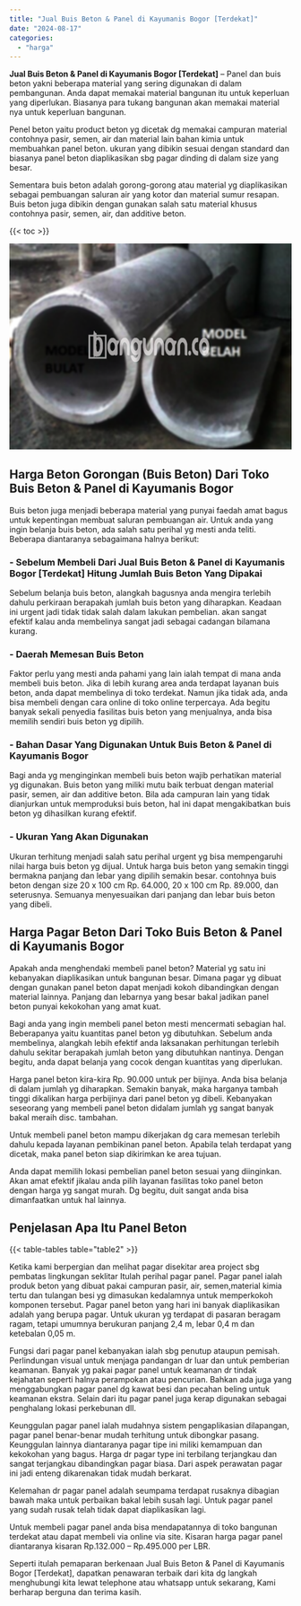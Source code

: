 ```yaml
---
title: "Jual Buis Beton & Panel di Kayumanis Bogor [Terdekat]"
date: "2024-08-17"
categories: 
  - "harga"
---
```


**Jual Buis Beton & Panel di Kayumanis Bogor \[Terdekat\]** – Panel dan buis beton yakni beberapa material yang sering digunakan di dalam pembangunan. Anda dapat memakai material bangunan itu untuk keperluan yang diperlukan. Biasanya para tukang bangunan akan memakai material nya untuk keperluan bangunan.

Penel beton yaitu product beton yg dicetak dg memakai campuran material contohnya pasir, semen, air dan material lain bahan kimia untuk membuahkan panel beton. ukuran yang dibikin sesuai dengan standard dan biasanya panel beton diaplikasikan sbg pagar dinding di dalam size yang besar.

Sementara buis beton adalah gorong-gorong atau material yg diaplikasikan sebagai pembuangan saluran air yang kotor dan material sumur resapan. Buis beton juga dibikin dengan gunakan salah satu material khusus contohnya pasir, semen, air, dan additive beton.

{{< toc >}}

![Jual Buis Beton & Panel di Kayumanis Bogor [Terdekat]](/images/jual-panel-buis-beton-murah-08.png)

## Harga Beton Gorongan (Buis Beton) Dari Toko Buis Beton & Panel di Kayumanis Bogor

Buis beton juga menjadi beberapa material yang punyai faedah amat bagus untuk kepentingan membuat saluran pembuangan air. Untuk anda yang ingin belanja buis beton, ada salah satu perihal yg mesti anda teliti. Beberapa diantaranya sebagaimana halnya berikut:

### \- Sebelum Membeli Dari Jual Buis Beton & Panel di Kayumanis Bogor \[Terdekat\] Hitung Jumlah Buis Beton Yang Dipakai

Sebelum belanja buis beton, alangkah bagusnya anda mengira terlebih dahulu perkiraan berapakah jumlah buis beton yang diharapkan. Keadaan ini urgent jadi tidak tidak salah dalam lakukan pembelian. akan sangat efektif kalau anda membelinya sangat jadi sebagai cadangan bilamana kurang.

### \- Daerah Memesan Buis Beton

Faktor perlu yang mesti anda pahami yang lain ialah tempat di mana anda membeli buis beton. Jika di lebih kurang area anda terdapat layanan buis beton, anda dapat membelinya di toko terdekat. Namun jika tidak ada, anda bisa membeli dengan cara online di toko online terpercaya. Ada begitu banyak sekali penyedia fasilitas buis beton yang menjualnya, anda bisa memilih sendiri buis beton yg dipilih.

### \- Bahan Dasar Yang Digunakan Untuk Buis Beton & Panel di Kayumanis Bogor

Bagi anda yg menginginkan membeli buis beton wajib perhatikan material yg digunakan. Buis beton yang miliki mutu baik terbuat dengan material pasir, semen, air dan additive beton. Bila ada campuran lain yang tidak dianjurkan untuk memproduksi buis beton, hal ini dapat mengakibatkan buis beton yg dihasilkan kurang efektif.

### \- Ukuran Yang Akan Digunakan

Ukuran terhitung menjadi salah satu perihal urgent yg bisa mempengaruhi nilai harga buis beton yg dijual. Untuk harga buis beton yang semakin tinggi bermakna panjang dan lebar yang dipilih semakin besar. contohnya buis beton dengan size 20 x 100 cm Rp. 64.000, 20 x 100 cm Rp. 89.000, dan seterusnya. Semuanya menyesuaikan dari panjang dan lebar buis beton yang dibeli.

## Harga Pagar Beton Dari Toko Buis Beton & Panel di Kayumanis Bogor

Apakah anda menghendaki membeli panel beton? Material yg satu ini kebanyakan diaplikasikan untuk bangunan besar. Dimana pagar yg dibuat dengan gunakan panel beton dapat menjadi kokoh dibandingkan dengan material lainnya. Panjang dan lebarnya yang besar bakal jadikan panel beton punyai kekokohan yang amat kuat.

Bagi anda yang ingin membeli panel beton mesti mencermati sebagian hal. Beberapanya yaitu kuantitas panel beton yg dibutuhkan. Sebelum anda membelinya, alangkah lebih efektif anda laksanakan perhitungan terlebih dahulu sekitar berapakah jumlah beton yang dibutuhkan nantinya. Dengan begitu, anda dapat belanja yang cocok dengan kuantitas yang diperlukan.

Harga panel beton kira-kira Rp. 90.000 untuk per bijinya. Anda bisa belanja di dalam jumlah yg diharapkan. Semakin banyak, maka harganya tambah tinggi dikalikan harga perbijinya dari panel beton yg dibeli. Kebanyakan seseorang yang membeli panel beton didalam jumlah yg sangat banyak bakal meraih disc. tambahan.

Untuk membeli panel beton mampu dikerjakan dg cara memesan terlebih dahulu kepada layanan pembikinan panel beton. Apabila telah terdapat yang dicetak, maka panel beton siap dikirimkan ke area tujuan.

Anda dapat memilih lokasi pembelian panel beton sesuai yang diinginkan. Akan amat efektif jikalau anda pilih layanan fasilitas toko panel beton dengan harga yg sangat murah. Dg begitu, duit sangat anda bisa dimanfaatkan untuk hal lainnya.

## Penjelasan Apa Itu Panel Beton

{{< table-tables table="table2" >}}

Ketika kami berpergian dan melihat pagar disekitar area project sbg pembatas lingkungan seklitar Itulah perihal pagar panel. Pagar panel ialah produk beton yang dibuat pakai campuran pasir, air, semen,material kimia tertu dan tulangan besi yg dimasukan kedalamnya untuk memperkokoh komponen tersebut. Pagar panel beton yang hari ini banyak diaplikasikan adalah yang berupa pagar. Untuk ukuran yg terdapat di pasaran beragam ragam, tetapi umumnya berukuran panjang 2,4 m, lebar 0,4 m dan ketebalan 0,05 m.

Fungsi dari pagar panel kebanyakan ialah sbg penutup ataupun pemisah. Perlindungan visual untuk menjaga pandangan dr luar dan untuk pemberian keamanan. Banyak yg pakai pagar panel untuk keamanan dr tindak kejahatan seperti halnya perampokan atau pencurian. Bahkan ada juga yang menggabungkan pagar panel dg kawat besi dan pecahan beling untuk keamanan ekstra. Selain dari itu pagar panel juga kerap digunakan sebagai penghalang lokasi perkebunan dll.

Keunggulan pagar panel ialah mudahnya sistem pengaplikasian dilapangan, pagar panel benar-benar mudah terhitung untuk dibongkar pasang. Keunggulan lainnya diantaranya pagar tipe ini miliki kemampuan dan kekokohan yang bagus. Harga dr pagar type ini terbilang terjangkau dan sangat terjangkau dibandingkan pagar biasa. Dari aspek perawatan pagar ini jadi enteng dikarenakan tidak mudah berkarat.

Kelemahan dr pagar panel adalah seumpama terdapat rusaknya dibagian bawah maka untuk perbaikan bakal lebih susah lagi. Untuk pagar panel yang sudah rusak telah tidak dapat diaplikasikan lagi.

Untuk membeli pagar panel anda bisa mendapatannya di toko bangunan terdekat atau dapat membeli via online via site. Kisaran harga pagar panel diantaranya kisaran Rp.132.000 – Rp.495.000 per LBR.

Seperti itulah pemaparan berkenaan Jual Buis Beton & Panel di Kayumanis Bogor \[Terdekat\], dapatkan penawaran terbaik dari kita dg langkah menghubungi kita lewat telephone atau whatsapp untuk sekarang, Kami berharap berguna dan terima kasih.
